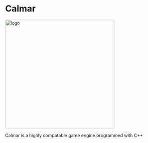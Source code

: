 # Calmar

<image src="git-assets/branding_logo.png" alt="logo" width=350></image>


Calmar is a highly compatable game engine programmed with C++
